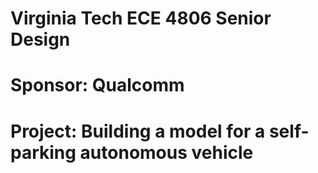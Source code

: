 # Virginia Tech ECE 4806 Senior Design
# Sponsor: Qualcomm
# Project: Building a model for a self-parking autonomous vehicle
